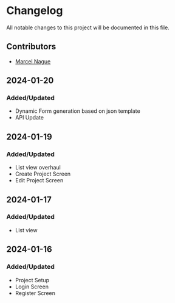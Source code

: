# Changelog

All notable changes to this project will be documented in this file.

## Contributors

- [Marcel Nague](https://github.com/marcel-nague)

## 2024-01-20

### Added/Updated
- Dynamic Form generation based on json template
- API Update

## 2024-01-19

### Added/Updated
- List view overhaul
- Create Project Screen
- Edit Project Screen

## 2024-01-17

### Added/Updated
- List view

## 2024-01-16

### Added/Updated
- Project Setup
- Login Screen
- Register Screen